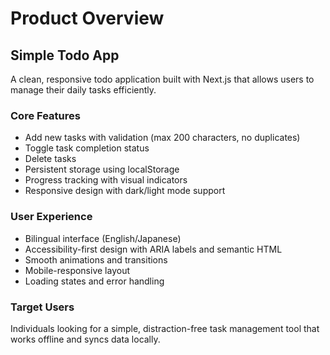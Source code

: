 # Product Overview

## Simple Todo App

A clean, responsive todo application built with Next.js that allows users to manage their daily tasks efficiently.

### Core Features

- Add new tasks with validation (max 200 characters, no duplicates)
- Toggle task completion status
- Delete tasks
- Persistent storage using localStorage
- Progress tracking with visual indicators
- Responsive design with dark/light mode support

### User Experience

- Bilingual interface (English/Japanese)
- Accessibility-first design with ARIA labels and semantic HTML
- Smooth animations and transitions
- Mobile-responsive layout
- Loading states and error handling

### Target Users

Individuals looking for a simple, distraction-free task management tool that works offline and syncs data locally.
